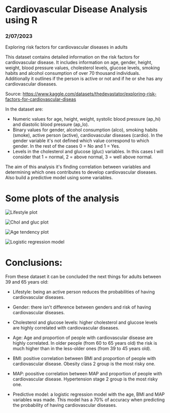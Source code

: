 # Cardiovascular Disease Analysis using R

### 2/07/2023

Exploring risk factors for cardiovascular diseases in adults

This dataset contains detailed information on the risk factors for cardiovascular disease. It includes information on age, gender, height, weight, blood pressure values, cholesterol levels, glucose levels, smoking habits and alcohol consumption of over 70 thousand individuals. Additionally it outlines if the person is active or not and if he or she has any cardiovascular diseases.

Source: https://www.kaggle.com/datasets/thedevastator/exploring-risk-factors-for-cardiovascular-diseas

In the dataset are:

- Numeric values for age, height, weight, systolic blood pressure (ap_hi) and diastolic blood pressure (ap_lo).
- Binary values for gender, alcohol consumption (alco), smoking habits (smoke), active person (active), cardiovascular diseases (cardio). In the gender variable it's not defined which value correspond to which gender. In the rest of the cases 0 = No and 1 = Yes. 
- Levels in the cholesterol and glucose (gluc) variables. In this cases I will consider that  1 = normal, 2 = above normal, 3 = well above normal. 


The aim of this analysis it's finding correlation between variables and determining which ones contributes to develop cardiovascular diseases.
Also build a predictive model using some variables.




# Some plots of the analysis


![Lifestyle plot](https://user-images.githubusercontent.com/126076818/220638184-9a693f3e-07c0-4d4e-a05b-32952876de12.png)

![Chol and gluc plot](https://user-images.githubusercontent.com/126076818/220639856-9498e8e2-a0be-4de6-9fbc-19b038634c29.png)

![Age tendency plot](https://user-images.githubusercontent.com/126076818/220639772-756bc195-3b88-4e8e-b193-faf46cc239f5.png)

![Logistic regression model](https://user-images.githubusercontent.com/126076818/220639897-09b169a0-9d53-44b3-800a-92e22cc9b924.png)


# Conclusions:

From these dataset it can be concluded the next things for adults between 39 and 65 years old:

- Lifestyle: being an active person reduces the probabilities of having cardiovascular diseases.

- Gender: there isn't difference between genders and risk of having cardiovascular diseases.

- Cholesterol and glucose levels: higher cholesterol and glucose levels are highly correlated with cardiovascular diseases.

- Age: Age and proportion of people with cardiovascular disease are highly correlated. In older people (from 60 to 65 years old) the risk is much higher than in the less-older ones (from 39 to 45 years old).

- BMI: positive correlation between BMI and proportion of people with cardiovascular disease. Obesity class 2 group is the most risky one.

- MAP: poositive correlation between MAP and proportion of people with cardiovascular disease. Hypertension stage 2 group is the most risky one.

- Predictive model: a logistic regression model with the age, BMI and MAP variables was made. This model has a 70% of accuracy when predicting the probability of having cardiovascular diseases.
